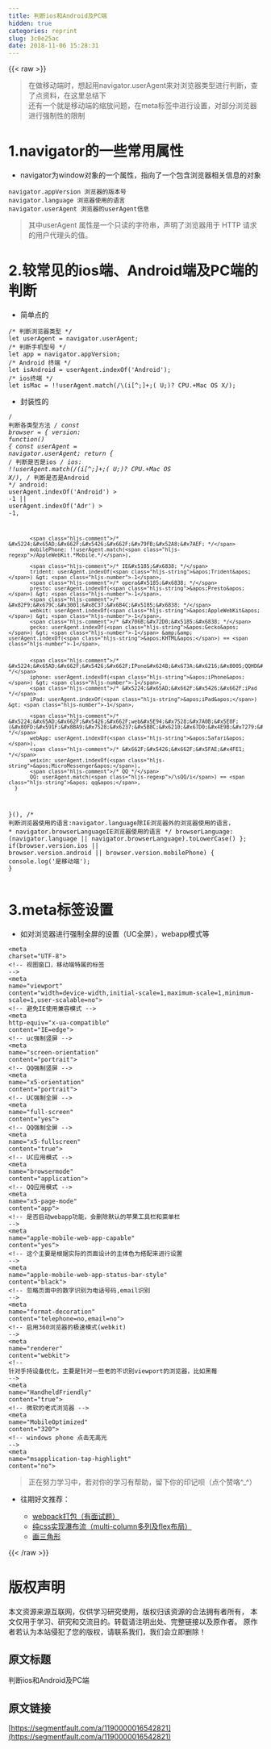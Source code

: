```yaml
---
title: 判断ios和Android及PC端
hidden: true
categories: reprint
slug: 3c0e25ac
date: 2018-11-06 15:28:31
---
```


{{< raw >}}
<blockquote>&#x5728;&#x505A;&#x79FB;&#x52A8;&#x7AEF;&#x65F6;&#xFF0C;&#x60F3;&#x8D77;&#x7528;navigator.userAgent&#x6765;&#x5BF9;&#x6D4F;&#x89C8;&#x5668;&#x7C7B;&#x578B;&#x8FDB;&#x884C;&#x5224;&#x65AD;&#xFF0C;&#x67E5;&#x4E86;&#x70B9;&#x8D44;&#x6599;&#xFF0C;&#x5728;&#x8FD9;&#x91CC;&#x603B;&#x7ED3;&#x4E0B;<br>&#x8FD8;&#x6709;&#x4E00;&#x4E2A;&#x5C31;&#x662F;&#x79FB;&#x52A8;&#x7AEF;&#x7684;&#x7F29;&#x653E;&#x95EE;&#x9898;&#xFF0C;&#x5728;meta&#x6807;&#x7B7E;&#x4E2D;&#x8FDB;&#x884C;&#x8BBE;&#x7F6E;&#xFF0C;&#x5BF9;&#x90E8;&#x5206;&#x6D4F;&#x89C8;&#x5668;&#x8FDB;&#x884C;&#x5F3A;&#x5236;&#x6027;&#x7684;&#x9650;&#x5236;</blockquote><h1 id="articleHeader0">1.navigator&#x7684;&#x4E00;&#x4E9B;&#x5E38;&#x7528;&#x5C5E;&#x6027;</h1><ul><li>navigator&#x4E3A;window&#x5BF9;&#x8C61;&#x7684;&#x4E00;&#x4E2A;&#x5C5E;&#x6027;&#xFF0C;&#x6307;&#x5411;&#x4E86;&#x4E00;&#x4E2A;&#x5305;&#x542B;&#x6D4F;&#x89C8;&#x5668;&#x76F8;&#x5173;&#x4FE1;&#x606F;&#x7684;&#x5BF9;&#x8C61;</li></ul><div class="widget-codetool" style="display:none"><div class="widget-codetool--inner"><span class="selectCode code-tool" data-toggle="tooltip" data-placement="top" title="" data-original-title="&#x5168;&#x9009;"></span> <span type="button" class="copyCode code-tool" data-toggle="tooltip" data-placement="top" data-clipboard-text="navigator.appVersion &#x6D4F;&#x89C8;&#x5668;&#x7684;&#x7248;&#x672C;&#x53F7; 
navigator.language &#x6D4F;&#x89C8;&#x5668;&#x4F7F;&#x7528;&#x7684;&#x8BED;&#x8A00; 
navigator.userAgent &#x6D4F;&#x89C8;&#x5668;&#x7684;userAgent&#x4FE1;&#x606F;" title="" data-original-title="&#x590D;&#x5236;"></span> <span type="button" class="saveToNote code-tool" data-toggle="tooltip" data-placement="top" title="" data-original-title="&#x653E;&#x8FDB;&#x7B14;&#x8BB0;"></span></div></div><pre class="hljs stylus"><code>navigator<span class="hljs-selector-class">.appVersion</span> &#x6D4F;&#x89C8;&#x5668;&#x7684;&#x7248;&#x672C;&#x53F7; 
navigator<span class="hljs-selector-class">.language</span> &#x6D4F;&#x89C8;&#x5668;&#x4F7F;&#x7528;&#x7684;&#x8BED;&#x8A00; 
navigator<span class="hljs-selector-class">.userAgent</span> &#x6D4F;&#x89C8;&#x5668;&#x7684;userAgent&#x4FE1;&#x606F;</code></pre><blockquote>&#x5176;&#x4E2D;userAgent &#x5C5E;&#x6027;&#x662F;&#x4E00;&#x4E2A;&#x53EA;&#x8BFB;&#x7684;&#x5B57;&#x7B26;&#x4E32;&#xFF0C;&#x58F0;&#x660E;&#x4E86;&#x6D4F;&#x89C8;&#x5668;&#x7528;&#x4E8E; HTTP &#x8BF7;&#x6C42;&#x7684;&#x7528;&#x6237;&#x4EE3;&#x7406;&#x5934;&#x7684;&#x503C;&#x3002;</blockquote><h1 id="articleHeader1">2.&#x8F83;&#x5E38;&#x89C1;&#x7684;ios&#x7AEF;&#x3001;Android&#x7AEF;&#x53CA;PC&#x7AEF;&#x7684;&#x5224;&#x65AD;</h1><ul><li>&#x7B80;&#x5355;&#x70B9;&#x7684;</li></ul><div class="widget-codetool" style="display:none"><div class="widget-codetool--inner"><span class="selectCode code-tool" data-toggle="tooltip" data-placement="top" title="" data-original-title="&#x5168;&#x9009;"></span> <span type="button" class="copyCode code-tool" data-toggle="tooltip" data-placement="top" data-clipboard-text="/* &#x5224;&#x65AD;&#x6D4F;&#x89C8;&#x5668;&#x7C7B;&#x578B; */
let userAgent = navigator.userAgent;
/* &#x5224;&#x65AD;&#x624B;&#x673A;&#x578B;&#x53F7; */
let app = navigator.appVersion;
/* Android &#x7EC8;&#x7AEF; */
let isAndroid = userAgent.indexOf(&apos;Android&apos;);
/* ios&#x7EC8;&#x7AEF; */
let isMac = !!userAgent.match(/\(i[^;]+;( U;)? CPU.+Mac OS X/);" title="" data-original-title="&#x590D;&#x5236;"></span> <span type="button" class="saveToNote code-tool" data-toggle="tooltip" data-placement="top" title="" data-original-title="&#x653E;&#x8FDB;&#x7B14;&#x8BB0;"></span></div></div><pre class="hljs nix"><code><span class="hljs-comment">/* &#x5224;&#x65AD;&#x6D4F;&#x89C8;&#x5668;&#x7C7B;&#x578B; */</span>
<span class="hljs-keyword">let</span> <span class="hljs-attr">userAgent</span> = navigator.userAgent;
<span class="hljs-comment">/* &#x5224;&#x65AD;&#x624B;&#x673A;&#x578B;&#x53F7; */</span>
<span class="hljs-keyword">let</span> <span class="hljs-attr">app</span> = navigator.appVersion;
<span class="hljs-comment">/* Android &#x7EC8;&#x7AEF; */</span>
<span class="hljs-keyword">let</span> <span class="hljs-attr">isAndroid</span> = userAgent.indexOf(&apos;Android&apos;);
<span class="hljs-comment">/* ios&#x7EC8;&#x7AEF; */</span>
<span class="hljs-keyword">let</span> <span class="hljs-attr">isMac</span> = !!userAgent.match(/\(i[^;]+;( U;)? CPU.+Mac OS X/);</code></pre><ul><li>&#x5C01;&#x88C5;&#x6027;&#x7684;</li></ul><div class="widget-codetool" style="display:none"><div class="widget-codetool--inner"><span class="selectCode code-tool" data-toggle="tooltip" data-placement="top" title="" data-original-title="&#x5168;&#x9009;"></span> <span type="button" class="copyCode code-tool" data-toggle="tooltip" data-placement="top" data-clipboard-text="/* &#x5224;&#x65AD;&#x5404;&#x7C7B;&#x578B;&#x65B9;&#x6CD5; */
const browser = {
   version: function() {
       const userAgent = navigator.userAgent;
       return {
           /* &#x5224;&#x65AD;&#x662F;&#x5426;&#x662F;ios */
           ios: !!userAgent.match(/\(i[^;]+;( U;)? CPU.+Mac OS X/),
           /* &#x5224;&#x65AD;&#x662F;&#x5426;&#x662F;Android */
           android: userAgent.indexOf(&apos;Android&apos;) &gt; -1 || userAgent.indexOf(&apos;Adr&apos;) &gt; -1,

           /* &#x5224;&#x65AD;&#x662F;&#x5426;&#x662F;&#x79FB;&#x52A8;&#x7AEF; */
           mobilePhone: !!userAgent.match(/AppleWebKit.*Mobile.*/),

           /* IE&#x5185;&#x6838; */
           trident: userAgent.indexOf(&apos;Trident&apos;) &gt; -1,
           /* opera&#x5185;&#x6838; */
           presto: userAgent.indexOf(&apos;Presto&apos;) &gt; -1,
           /* &#x82F9;&#x679C;&#x3001;&#x8C37;&#x6B4C;&#x5185;&#x6838; */
           webkit: userAgent.indexOf(&apos;AppleWebKit&apos;) &gt; -1,
           /* &#x706B;&#x72D0;&#x5185;&#x6838; */
           gecko: userAgent.indexOf(&apos;Gecko&apos;) &gt; -1 &amp;&amp; userAgent.indexOf(&apos;KHTML&apos;) == -1,


           /* &#x5224;&#x65AD;&#x662F;&#x5426;&#x662F;IPone&#x624B;&#x673A;&#x6216;&#x8005;QQHD&#x6D4F;&#x89C8;&#x5668; */
           iphone: userAgent.indexOf(&apos;iPhone&apos;) &gt; -1,
           /* &#x5224;&#x65AD;&#x662F;&#x5426;&#x662F;iPad */
           iPad: userAgent.indexOf(&apos;iPad&apos;) &gt; -1,

           /* &#x5224;&#x65AD;&#x662F;&#x5426;&#x662F;web&#x5E94;&#x7528;&#x7A0B;&#x5E8F;(&#x80FD;&#x591F;&#x8BA9;&#x7528;&#x6237;&#x5B8C;&#x6210;&#x67D0;&#x4E9B;&#x7279;&#x5B9A;&#x4EFB;&#x52A1;&#x7684;&#x7F51;&#x7AD9;)&#xFF0C;&#x6CA1;&#x6709;&#x5934;&#x90E8;&#x548C;&#x5E95;&#x90E8; */
           webApp: userAgent.indexOf(&apos;Safari&apos;),
           /* &#x662F;&#x5426;&#x662F;&#x5FAE;&#x4FE1; */
           weixin: userAgent.indexOf(&apos;MicroMessenger&apos;),
           /* QQ */
           QQ: userAgent.match(/\sQQ/i) == &apos; qq&apos;,
      }
   }(),
   /* &#x5224;&#x65AD;&#x6D4F;&#x89C8;&#x5668;&#x4F7F;&#x7528;&#x7684;&#x8BED;&#x8A00;:navigator.language&#x9664;IE&#x6D4F;&#x89C8;&#x5668;&#x5916;&#x7684;&#x6D4F;&#x89C8;&#x5668;&#x4F7F;&#x7528;&#x7684;&#x8BED;&#x8A00;&#xFF0C; 
    * navigator.browserLanguageIE&#x6D4F;&#x89C8;&#x5668;&#x4F7F;&#x7528;&#x7684;&#x8BED;&#x8A00; 
    */
   browserLanguage: (navigator.language || navigator.browserLanguage).toLowerCase()
};
if(browser.version.ios || browser.version.android || browser.version.mobilePhone) {
  console.log(&apos;&#x662F;&#x79FB;&#x52A8;&#x7AEF;&apos;);
}" title="" data-original-title="&#x590D;&#x5236;"></span> <span type="button" class="saveToNote code-tool" data-toggle="tooltip" data-placement="top" title="" data-original-title="&#x653E;&#x8FDB;&#x7B14;&#x8BB0;"></span></div></div><pre class="hljs javascript"><code><span class="hljs-comment">/* &#x5224;&#x65AD;&#x5404;&#x7C7B;&#x578B;&#x65B9;&#x6CD5; */</span>
<span class="hljs-keyword">const</span> browser = {
   <span class="hljs-attr">version</span>: <span class="hljs-function"><span class="hljs-keyword">function</span>(<span class="hljs-params"></span>) </span>{
       <span class="hljs-keyword">const</span> userAgent = navigator.userAgent;
       <span class="hljs-keyword">return</span> {
           <span class="hljs-comment">/* &#x5224;&#x65AD;&#x662F;&#x5426;&#x662F;ios */</span>
           ios: !!userAgent.match(<span class="hljs-regexp">/\(i[^;]+;( U;)? CPU.+Mac OS X/</span>),
           <span class="hljs-comment">/* &#x5224;&#x65AD;&#x662F;&#x5426;&#x662F;Android */</span>
           android: userAgent.indexOf(<span class="hljs-string">&apos;Android&apos;</span>) &gt; <span class="hljs-number">-1</span> || userAgent.indexOf(<span class="hljs-string">&apos;Adr&apos;</span>) &gt; <span class="hljs-number">-1</span>,

           <span class="hljs-comment">/* &#x5224;&#x65AD;&#x662F;&#x5426;&#x662F;&#x79FB;&#x52A8;&#x7AEF; */</span>
           mobilePhone: !!userAgent.match(<span class="hljs-regexp">/AppleWebKit.*Mobile.*/</span>),

           <span class="hljs-comment">/* IE&#x5185;&#x6838; */</span>
           trident: userAgent.indexOf(<span class="hljs-string">&apos;Trident&apos;</span>) &gt; <span class="hljs-number">-1</span>,
           <span class="hljs-comment">/* opera&#x5185;&#x6838; */</span>
           presto: userAgent.indexOf(<span class="hljs-string">&apos;Presto&apos;</span>) &gt; <span class="hljs-number">-1</span>,
           <span class="hljs-comment">/* &#x82F9;&#x679C;&#x3001;&#x8C37;&#x6B4C;&#x5185;&#x6838; */</span>
           webkit: userAgent.indexOf(<span class="hljs-string">&apos;AppleWebKit&apos;</span>) &gt; <span class="hljs-number">-1</span>,
           <span class="hljs-comment">/* &#x706B;&#x72D0;&#x5185;&#x6838; */</span>
           gecko: userAgent.indexOf(<span class="hljs-string">&apos;Gecko&apos;</span>) &gt; <span class="hljs-number">-1</span> &amp;&amp; userAgent.indexOf(<span class="hljs-string">&apos;KHTML&apos;</span>) == <span class="hljs-number">-1</span>,


           <span class="hljs-comment">/* &#x5224;&#x65AD;&#x662F;&#x5426;&#x662F;IPone&#x624B;&#x673A;&#x6216;&#x8005;QQHD&#x6D4F;&#x89C8;&#x5668; */</span>
           iphone: userAgent.indexOf(<span class="hljs-string">&apos;iPhone&apos;</span>) &gt; <span class="hljs-number">-1</span>,
           <span class="hljs-comment">/* &#x5224;&#x65AD;&#x662F;&#x5426;&#x662F;iPad */</span>
           iPad: userAgent.indexOf(<span class="hljs-string">&apos;iPad&apos;</span>) &gt; <span class="hljs-number">-1</span>,

           <span class="hljs-comment">/* &#x5224;&#x65AD;&#x662F;&#x5426;&#x662F;web&#x5E94;&#x7528;&#x7A0B;&#x5E8F;(&#x80FD;&#x591F;&#x8BA9;&#x7528;&#x6237;&#x5B8C;&#x6210;&#x67D0;&#x4E9B;&#x7279;&#x5B9A;&#x4EFB;&#x52A1;&#x7684;&#x7F51;&#x7AD9;)&#xFF0C;&#x6CA1;&#x6709;&#x5934;&#x90E8;&#x548C;&#x5E95;&#x90E8; */</span>
           webApp: userAgent.indexOf(<span class="hljs-string">&apos;Safari&apos;</span>),
           <span class="hljs-comment">/* &#x662F;&#x5426;&#x662F;&#x5FAE;&#x4FE1; */</span>
           weixin: userAgent.indexOf(<span class="hljs-string">&apos;MicroMessenger&apos;</span>),
           <span class="hljs-comment">/* QQ */</span>
           QQ: userAgent.match(<span class="hljs-regexp">/\sQQ/i</span>) == <span class="hljs-string">&apos; qq&apos;</span>,
      }
   }(),
   <span class="hljs-comment">/* &#x5224;&#x65AD;&#x6D4F;&#x89C8;&#x5668;&#x4F7F;&#x7528;&#x7684;&#x8BED;&#x8A00;:navigator.language&#x9664;IE&#x6D4F;&#x89C8;&#x5668;&#x5916;&#x7684;&#x6D4F;&#x89C8;&#x5668;&#x4F7F;&#x7528;&#x7684;&#x8BED;&#x8A00;&#xFF0C; 
    * navigator.browserLanguageIE&#x6D4F;&#x89C8;&#x5668;&#x4F7F;&#x7528;&#x7684;&#x8BED;&#x8A00; 
    */</span>
   browserLanguage: (navigator.language || navigator.browserLanguage).toLowerCase()
};
<span class="hljs-keyword">if</span>(browser.version.ios || browser.version.android || browser.version.mobilePhone) {
  <span class="hljs-built_in">console</span>.log(<span class="hljs-string">&apos;&#x662F;&#x79FB;&#x52A8;&#x7AEF;&apos;</span>);
}</code></pre><h1 id="articleHeader2">3.meta&#x6807;&#x7B7E;&#x8BBE;&#x7F6E;</h1><ul><li>&#x5982;&#x5BF9;&#x6D4F;&#x89C8;&#x5668;&#x8FDB;&#x884C;&#x5F3A;&#x5236;&#x5168;&#x5C4F;&#x7684;&#x8BBE;&#x7F6E;&#xFF08;UC&#x5168;&#x5C4F;&#xFF09;&#xFF0C;webapp&#x6A21;&#x5F0F;&#x7B49;</li></ul><div class="widget-codetool" style="display:none"><div class="widget-codetool--inner"><span class="selectCode code-tool" data-toggle="tooltip" data-placement="top" title="" data-original-title="&#x5168;&#x9009;"></span> <span type="button" class="copyCode code-tool" data-toggle="tooltip" data-placement="top" data-clipboard-text="&lt;meta charset=&quot;UTF-8&quot;&gt;
&lt;!-- &#x89C6;&#x56FE;&#x7A97;&#x53E3;&#xFF0C;&#x79FB;&#x52A8;&#x7AEF;&#x7279;&#x5C5E;&#x7684;&#x6807;&#x7B7E; --&gt;
&lt;meta name=&quot;viewport&quot; content=&quot;width=device-width,initial-scale=1,maximum-scale=1,minimum-scale=1,user-scalable=no&quot;&gt;
&lt;!-- &#x907F;&#x514D;IE&#x4F7F;&#x7528;&#x517C;&#x5BB9;&#x6A21;&#x5F0F; --&gt;
&lt;meta http-equiv=&quot;x-ua-compatible&quot; content=&quot;IE=edge&quot;&gt;
&lt;!-- uc&#x5F3A;&#x5236;&#x7AD6;&#x5C4F; --&gt;
&lt;meta name=&quot;screen-orientation&quot; content=&quot;portrait&quot;&gt;
&lt;!-- QQ&#x5F3A;&#x5236;&#x7AD6;&#x5C4F; --&gt;
&lt;meta name=&quot;x5-orientation&quot; content=&quot;portrait&quot;&gt;
&lt;!--&#xA0;UC&#x5F3A;&#x5236;&#x5168;&#x5C4F; --&gt;
&lt;meta name=&quot;full-screen&quot; content=&quot;yes&quot;&gt;
&lt;!--&#xA0;QQ&#x5F3A;&#x5236;&#x5168;&#x5C4F; --&gt;
&lt;meta name=&quot;x5-fullscreen&quot; content=&quot;true&quot;&gt;
&lt;!--&#xA0;UC&#x5E94;&#x7528;&#x6A21;&#x5F0F; --&gt;
&lt;meta name=&quot;browsermode&quot; content=&quot;application&quot;&gt;
&lt;!--&#xA0;QQ&#x5E94;&#x7528;&#x6A21;&#x5F0F; --&gt;
&lt;meta name=&quot;x5-page-mode&quot; content=&quot;app&quot;&gt;
&lt;!--&#xA0;&#x662F;&#x5426;&#x542F;&#x52A8;webapp&#x529F;&#x80FD;&#xFF0C;&#x4F1A;&#x5220;&#x9664;&#x9ED8;&#x8BA4;&#x7684;&#x82F9;&#x679C;&#x5DE5;&#x5177;&#x680F;&#x548C;&#x83DC;&#x5355;&#x680F; --&gt;
&lt;meta name=&quot;apple-mobile-web-app-capable&quot; content=&quot;yes&quot;&gt;
&lt;!--&#xA0;&#x8FD9;&#x4E2A;&#x4E3B;&#x8981;&#x662F;&#x6839;&#x636E;&#x5B9E;&#x9645;&#x7684;&#x9875;&#x9762;&#x8BBE;&#x8BA1;&#x7684;&#x4E3B;&#x4F53;&#x8272;&#x4E3A;&#x642D;&#x914D;&#x6765;&#x8FDB;&#x884C;&#x8BBE;&#x7F6E; --&gt;
&lt;meta name=&quot;apple-mobile-web-app-status-bar-style&quot; content=&quot;black&quot;&gt;
&lt;!--&#xA0;&#x5FFD;&#x7565;&#x9875;&#x9762;&#x4E2D;&#x7684;&#x6570;&#x5B57;&#x8BC6;&#x522B;&#x4E3A;&#x7535;&#x8BDD;&#x53F7;&#x7801;,email&#x8BC6;&#x522B; --&gt;
&lt;meta name=&quot;format-decoration&quot; content=&quot;telephone=no,email=no&quot;&gt;
&lt;!-- &#x542F;&#x7528;360&#x6D4F;&#x89C8;&#x5668;&#x7684;&#x6781;&#x901F;&#x6A21;&#x5F0F;(webkit) --&gt;
&lt;meta name=&quot;renderer&quot; content=&quot;webkit&quot;&gt;
&lt;!-- &#x9488;&#x5BF9;&#x624B;&#x6301;&#x8BBE;&#x5907;&#x4F18;&#x5316;&#xFF0C;&#x4E3B;&#x8981;&#x662F;&#x9488;&#x5BF9;&#x4E00;&#x4E9B;&#x8001;&#x7684;&#x4E0D;&#x8BC6;&#x522B;viewport&#x7684;&#x6D4F;&#x89C8;&#x5668;&#xFF0C;&#x6BD4;&#x5982;&#x9ED1;&#x8393; --&gt;
&lt;meta name=&quot;HandheldFriendly&quot; content=&quot;true&quot;&gt;
&lt;!--&#xA0;&#x5FAE;&#x8F6F;&#x7684;&#x8001;&#x5F0F;&#x6D4F;&#x89C8;&#x5668; --&gt;
&lt;meta name=&quot;MobileOptimized&quot; content=&quot;320&quot;&gt;
&lt;!-- windows phone &#x70B9;&#x51FB;&#x65E0;&#x9AD8;&#x5149; --&gt;
&lt;meta name=&quot;msapplication-tap-highlight&quot; content=&quot;no&quot;&gt;" title="" data-original-title="&#x590D;&#x5236;"></span> <span type="button" class="saveToNote code-tool" data-toggle="tooltip" data-placement="top" title="" data-original-title="&#x653E;&#x8FDB;&#x7B14;&#x8BB0;"></span></div></div><pre class="hljs xml"><code><span class="hljs-tag">&lt;<span class="hljs-name">meta</span> <span class="hljs-attr">charset</span>=<span class="hljs-string">&quot;UTF-8&quot;</span>&gt;</span>
<span class="hljs-comment">&lt;!-- &#x89C6;&#x56FE;&#x7A97;&#x53E3;&#xFF0C;&#x79FB;&#x52A8;&#x7AEF;&#x7279;&#x5C5E;&#x7684;&#x6807;&#x7B7E; --&gt;</span>
<span class="hljs-tag">&lt;<span class="hljs-name">meta</span> <span class="hljs-attr">name</span>=<span class="hljs-string">&quot;viewport&quot;</span> <span class="hljs-attr">content</span>=<span class="hljs-string">&quot;width=device-width,initial-scale=1,maximum-scale=1,minimum-scale=1,user-scalable=no&quot;</span>&gt;</span>
<span class="hljs-comment">&lt;!-- &#x907F;&#x514D;IE&#x4F7F;&#x7528;&#x517C;&#x5BB9;&#x6A21;&#x5F0F; --&gt;</span>
<span class="hljs-tag">&lt;<span class="hljs-name">meta</span> <span class="hljs-attr">http-equiv</span>=<span class="hljs-string">&quot;x-ua-compatible&quot;</span> <span class="hljs-attr">content</span>=<span class="hljs-string">&quot;IE=edge&quot;</span>&gt;</span>
<span class="hljs-comment">&lt;!-- uc&#x5F3A;&#x5236;&#x7AD6;&#x5C4F; --&gt;</span>
<span class="hljs-tag">&lt;<span class="hljs-name">meta</span> <span class="hljs-attr">name</span>=<span class="hljs-string">&quot;screen-orientation&quot;</span> <span class="hljs-attr">content</span>=<span class="hljs-string">&quot;portrait&quot;</span>&gt;</span>
<span class="hljs-comment">&lt;!-- QQ&#x5F3A;&#x5236;&#x7AD6;&#x5C4F; --&gt;</span>
<span class="hljs-tag">&lt;<span class="hljs-name">meta</span> <span class="hljs-attr">name</span>=<span class="hljs-string">&quot;x5-orientation&quot;</span> <span class="hljs-attr">content</span>=<span class="hljs-string">&quot;portrait&quot;</span>&gt;</span>
<span class="hljs-comment">&lt;!--&#xA0;UC&#x5F3A;&#x5236;&#x5168;&#x5C4F; --&gt;</span>
<span class="hljs-tag">&lt;<span class="hljs-name">meta</span> <span class="hljs-attr">name</span>=<span class="hljs-string">&quot;full-screen&quot;</span> <span class="hljs-attr">content</span>=<span class="hljs-string">&quot;yes&quot;</span>&gt;</span>
<span class="hljs-comment">&lt;!--&#xA0;QQ&#x5F3A;&#x5236;&#x5168;&#x5C4F; --&gt;</span>
<span class="hljs-tag">&lt;<span class="hljs-name">meta</span> <span class="hljs-attr">name</span>=<span class="hljs-string">&quot;x5-fullscreen&quot;</span> <span class="hljs-attr">content</span>=<span class="hljs-string">&quot;true&quot;</span>&gt;</span>
<span class="hljs-comment">&lt;!--&#xA0;UC&#x5E94;&#x7528;&#x6A21;&#x5F0F; --&gt;</span>
<span class="hljs-tag">&lt;<span class="hljs-name">meta</span> <span class="hljs-attr">name</span>=<span class="hljs-string">&quot;browsermode&quot;</span> <span class="hljs-attr">content</span>=<span class="hljs-string">&quot;application&quot;</span>&gt;</span>
<span class="hljs-comment">&lt;!--&#xA0;QQ&#x5E94;&#x7528;&#x6A21;&#x5F0F; --&gt;</span>
<span class="hljs-tag">&lt;<span class="hljs-name">meta</span> <span class="hljs-attr">name</span>=<span class="hljs-string">&quot;x5-page-mode&quot;</span> <span class="hljs-attr">content</span>=<span class="hljs-string">&quot;app&quot;</span>&gt;</span>
<span class="hljs-comment">&lt;!--&#xA0;&#x662F;&#x5426;&#x542F;&#x52A8;webapp&#x529F;&#x80FD;&#xFF0C;&#x4F1A;&#x5220;&#x9664;&#x9ED8;&#x8BA4;&#x7684;&#x82F9;&#x679C;&#x5DE5;&#x5177;&#x680F;&#x548C;&#x83DC;&#x5355;&#x680F; --&gt;</span>
<span class="hljs-tag">&lt;<span class="hljs-name">meta</span> <span class="hljs-attr">name</span>=<span class="hljs-string">&quot;apple-mobile-web-app-capable&quot;</span> <span class="hljs-attr">content</span>=<span class="hljs-string">&quot;yes&quot;</span>&gt;</span>
<span class="hljs-comment">&lt;!--&#xA0;&#x8FD9;&#x4E2A;&#x4E3B;&#x8981;&#x662F;&#x6839;&#x636E;&#x5B9E;&#x9645;&#x7684;&#x9875;&#x9762;&#x8BBE;&#x8BA1;&#x7684;&#x4E3B;&#x4F53;&#x8272;&#x4E3A;&#x642D;&#x914D;&#x6765;&#x8FDB;&#x884C;&#x8BBE;&#x7F6E; --&gt;</span>
<span class="hljs-tag">&lt;<span class="hljs-name">meta</span> <span class="hljs-attr">name</span>=<span class="hljs-string">&quot;apple-mobile-web-app-status-bar-style&quot;</span> <span class="hljs-attr">content</span>=<span class="hljs-string">&quot;black&quot;</span>&gt;</span>
<span class="hljs-comment">&lt;!--&#xA0;&#x5FFD;&#x7565;&#x9875;&#x9762;&#x4E2D;&#x7684;&#x6570;&#x5B57;&#x8BC6;&#x522B;&#x4E3A;&#x7535;&#x8BDD;&#x53F7;&#x7801;,email&#x8BC6;&#x522B; --&gt;</span>
<span class="hljs-tag">&lt;<span class="hljs-name">meta</span> <span class="hljs-attr">name</span>=<span class="hljs-string">&quot;format-decoration&quot;</span> <span class="hljs-attr">content</span>=<span class="hljs-string">&quot;telephone=no,email=no&quot;</span>&gt;</span>
<span class="hljs-comment">&lt;!-- &#x542F;&#x7528;360&#x6D4F;&#x89C8;&#x5668;&#x7684;&#x6781;&#x901F;&#x6A21;&#x5F0F;(webkit) --&gt;</span>
<span class="hljs-tag">&lt;<span class="hljs-name">meta</span> <span class="hljs-attr">name</span>=<span class="hljs-string">&quot;renderer&quot;</span> <span class="hljs-attr">content</span>=<span class="hljs-string">&quot;webkit&quot;</span>&gt;</span>
<span class="hljs-comment">&lt;!-- &#x9488;&#x5BF9;&#x624B;&#x6301;&#x8BBE;&#x5907;&#x4F18;&#x5316;&#xFF0C;&#x4E3B;&#x8981;&#x662F;&#x9488;&#x5BF9;&#x4E00;&#x4E9B;&#x8001;&#x7684;&#x4E0D;&#x8BC6;&#x522B;viewport&#x7684;&#x6D4F;&#x89C8;&#x5668;&#xFF0C;&#x6BD4;&#x5982;&#x9ED1;&#x8393; --&gt;</span>
<span class="hljs-tag">&lt;<span class="hljs-name">meta</span> <span class="hljs-attr">name</span>=<span class="hljs-string">&quot;HandheldFriendly&quot;</span> <span class="hljs-attr">content</span>=<span class="hljs-string">&quot;true&quot;</span>&gt;</span>
<span class="hljs-comment">&lt;!--&#xA0;&#x5FAE;&#x8F6F;&#x7684;&#x8001;&#x5F0F;&#x6D4F;&#x89C8;&#x5668; --&gt;</span>
<span class="hljs-tag">&lt;<span class="hljs-name">meta</span> <span class="hljs-attr">name</span>=<span class="hljs-string">&quot;MobileOptimized&quot;</span> <span class="hljs-attr">content</span>=<span class="hljs-string">&quot;320&quot;</span>&gt;</span>
<span class="hljs-comment">&lt;!-- windows phone &#x70B9;&#x51FB;&#x65E0;&#x9AD8;&#x5149; --&gt;</span>
<span class="hljs-tag">&lt;<span class="hljs-name">meta</span> <span class="hljs-attr">name</span>=<span class="hljs-string">&quot;msapplication-tap-highlight&quot;</span> <span class="hljs-attr">content</span>=<span class="hljs-string">&quot;no&quot;</span>&gt;</span></code></pre><blockquote>&#x6B63;&#x5728;&#x52AA;&#x529B;&#x5B66;&#x4E60;&#x4E2D;&#xFF0C;&#x82E5;&#x5BF9;&#x4F60;&#x7684;&#x5B66;&#x4E60;&#x6709;&#x5E2E;&#x52A9;&#xFF0C;&#x7559;&#x4E0B;&#x4F60;&#x7684;&#x5370;&#x8BB0;&#x5457;&#xFF08;&#x70B9;&#x4E2A;&#x8D5E;&#x54AF;^_^&#xFF09;</blockquote><ul><li><p>&#x5F80;&#x671F;&#x597D;&#x6587;&#x63A8;&#x8350;&#xFF1A;</p><ul><li><a href="https://segmentfault.com/a/1190000016068450">webpack&#x6253;&#x5305;&#xFF08;&#x6709;&#x9762;&#x8BD5;&#x9898;&#xFF09;</a></li><li><a href="https://segmentfault.com/a/1190000016255824" target="_blank">&#x7EAF;css&#x5B9E;&#x73B0;&#x7011;&#x5E03;&#x6D41;&#xFF08;multi-column&#x591A;&#x5217;&#x53CA;flex&#x5E03;&#x5C40;&#xFF09;</a></li><li><a href="https://segmentfault.com/a/1190000016082968">&#x753B;&#x4E09;&#x89D2;&#x5F62;</a></li></ul></li></ul>
{{< /raw >}}

# 版权声明
本文资源来源互联网，仅供学习研究使用，版权归该资源的合法拥有者所有，
本文仅用于学习、研究和交流目的。转载请注明出处、完整链接以及原作者。
原作者若认为本站侵犯了您的版权，请联系我们，我们会立即删除！

## 原文标题
判断ios和Android及PC端

## 原文链接
[https://segmentfault.com/a/1190000016542821](https://segmentfault.com/a/1190000016542821)

